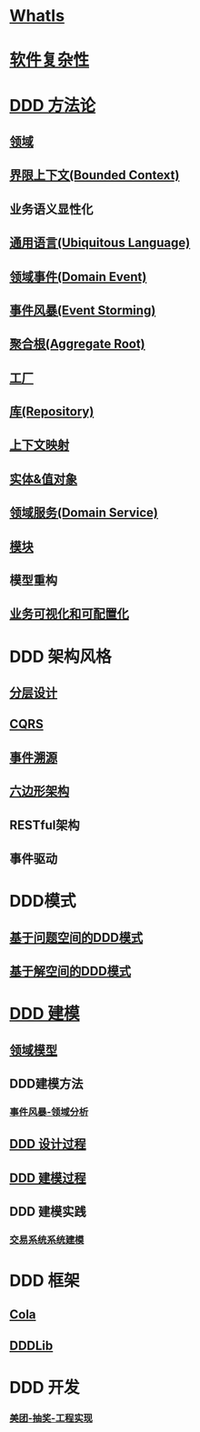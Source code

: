 # [WhatIs](WhatIs.md)

# [软件复杂性](Complexity/README.md)

# [DDD 方法论](DDD-Methodology/README.md)
## [领域](DDD-Methodology/Domain.md)
## [界限上下文(Bounded Context)](DDD-Methodology/BoundedContext.md)
## 业务语义显性化
## [通用语言(Ubiquitous Language)](DDD-Methodology/UbiquitousLanguage.md)
## [领域事件(Domain Event)](DDD-Methodology/DomainEvent.md)
## [事件风暴(Event Storming)](DDD-Methodology/EventStorming.md)
## [聚合根(Aggregate Root)](DDD-Methodology/AggregateRoot.md)
## [工厂](DDD-Methodology/Factories.md)
## [库(Repository)](DDD-Methodology/Repository.md)
## [上下文映射](DDD-Methodology/ContextMap.md)
## [实体&值对象](DDD-Methodology/Entity&ValueObject.md)
## [领域服务(Domain Service)](DDD-Methodology/DomainEvent.md)
## [模块](DDD-Methodology/Module.md)
## 模型重构
## [业务可视化和可配置化](BDDD-Methodology/izVisualizationAndConfiguration.md)

# DDD 架构风格
## [分层设计](DDD-ArchStyle/Layered/README.md)
## [CQRS](DDD-ArchStyle/CQRS/README.md)
## [事件溯源](DDD-ArchStyle/EventSourcing/README.md)
## [六边形架构](DDD-ArchStyle/SixAngle/README.md)

## RESTful架构
## 事件驱动

# DDD模式
## [基于问题空间的DDD模式](DDD-Pattern/QuestionBasis.md)
## [基于解空间的DDD模式](DDD-Pattern/AnswerBasis.md)

# [DDD 建模](DDD-Modeling/README.md)
## [领域模型](DDD-Modeling/DomainModel/README.md)
## DDD建模方法
### [事件风暴-领域分析](DDD-Modeling/DomainAnalysis/EventStorming-Analysis.md)

## [DDD 设计过程](DDD-Modeling/Design.md)
## [DDD 建模过程](DDD-Modeling/Modeling.md)
## DDD 建模实践
### [交易系统系统建模](DDD-Modeling/Example/Trade.md)

# DDD 框架
## [Cola](DDD-FW/Cola/README.md)
## [DDDLib](DDD-FW/DDDLib/README.md)

# DDD 开发
### [美团-抽奖-工程实现](DDD-IMP/MT-Project-IMP.md)
